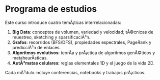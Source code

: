 ﻿# Programa de estudios

Este curso introduce cuatro temÃ¡ticas interrelacionadas:

1. **Big Data**: conceptos de volumen, variedad y velocidad; tÃ©cnicas de muestreo, sketching y sparsificaciÃ³n.
2. **Grafos**: recorridos (BFS/DFS), propiedades espectrales, PageRank y predicciÃ³n de enlaces.
3. **Algoritmos evolutivos**: teorÃ­a y prÃ¡ctica de algoritmos genÃ©ticos y metaheurÃ­sticas.
4. **AutÃ³matas celulares**: reglas elementales 1D y el juego de la vida 2D.

Cada mÃ³dulo incluye conferencias, notebooks y trabajos prÃ¡cticos.

